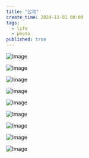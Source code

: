 ```yaml
---
title: "公司"
create_time: 2024-12-01 00:00
tags:
  - life
  - photo
published: true
---
```


![Image](/2024-12-22-company2/1.jpeg)

![Image](/2024-12-22-company2/2.jpeg)

![Image](/2024-12-22-company2/3.jpeg)

![Image](/2024-12-22-company2/4.jpeg)

[//]: # (![Image]&#40;/2024-12-22-company2/5.jpeg&#41;)

![Image](/2024-12-22-company2/11.jpeg)

![Image](/2024-12-22-company2/6.jpeg)

[//]: # (![Image]&#40;/2024-12-22-company2/7.jpeg&#41;)

![Image](/2024-12-22-company2/9.jpeg)

![Image](/2024-12-22-company2/8.jpeg)

[//]: # (![Image]&#40;/2024-12-22-company2/10.jpeg&#41;)


[//]: # (![Image]&#40;/2024-12-22-company2/12.jpeg&#41;)

![Image](/2024-12-22-company2/13.jpeg)
